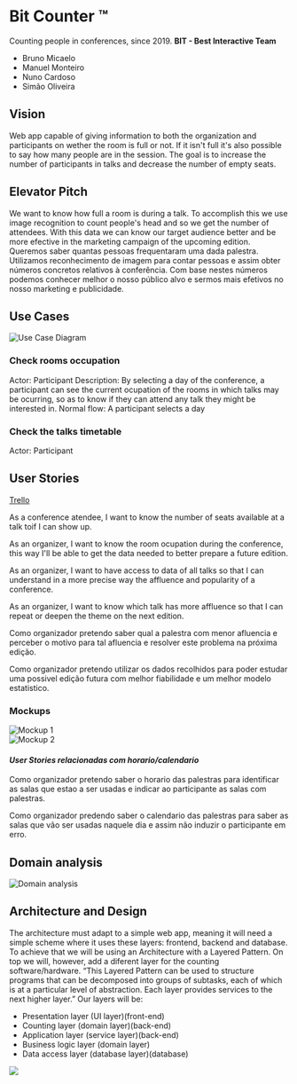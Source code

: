 # Bit Counter ™
Counting people in conferences, since 2019.
**BIT - Best Interactive Team**  
* Bruno Micaelo
* Manuel Monteiro
* Nuno Cardoso
* Simão Oliveira  
 
## Vision  
Web app capable of giving information to both the organization and participants on wether the room is full or not. If it isn't full it's also possible to say how many people are in the session.
The goal is to increase the number of participants in talks and decrease the number of empty seats.  

## Elevator Pitch
We want to know how full a room is during a talk. To accomplish this we use image recognition to count people's head and so we get the number of attendees. With this data we can know our target audience better and be more efective in the marketing campaign of the upcoming edition.  
Queremos saber quantas pessoas frequentaram uma dada palestra. Utilizamos reconhecimento de imagem para contar pessoas e assim obter números concretos relativos à conferência. Com base nestes números podemos conhecer melhor o nosso público alvo e sermos mais efetivos no nosso marketing e publicidade.  

## Use Cases
![Use Case Diagram][useCase_diagram]

### Check rooms occupation
Actor: Participant
Description: By selecting a day of the conference, a participant can see the current ocupation of the rooms in which talks may be ocurring, so as to know if they can attend any talk they might be interested in.
Normal flow: A participant selects a day 

### Check the talks timetable
Actor: Participant

## User Stories  
[Trello](https://trello.com/b/AaikinSY/bit-counter)  

As a conference atendee, I want to know the number of seats available at a talk toif I can show up.

As an organizer, I want to know the room ocupation during the conference, this way I'll be able to get the data needed to better prepare a future edition.

As an organizer, I want to have access to data of all talks so that I can understand in a more precise way the affluence and popularity of a conference.

As an organizer, I want to know which talk has more affluence so that I can repeat or deepen the theme on the next edition.

Como organizador pretendo saber qual a palestra com menor afluencia e perceber o motivo para tal afluencia e resolver este problema na próxima edição.  

Como organizador pretendo utilizar os dados recolhidos para poder estudar uma possivel edição futura com melhor fiabilidade e um melhor modelo estatistico.  

### Mockups
![Mockup 1][mockup1]  
![Mockup 2][mockup2]  

#### *User Stories relacionadas com horario/calendario*

Como organizador pretendo saber o horario das palestras para identificar as salas que estao a ser usadas e indicar ao participante as salas com palestras.  

Como organizador predendo saber o calendario das palestras para saber as salas que vão ser usadas naquele dia e assim não induzir o participante em erro.  


## Domain analysis
![Domain analysis][domain_diagram]

## Architecture and Design

The architecture must adapt to a simple web app, meaning it will need a simple scheme where it uses these layers: frontend, backend and database.
To achieve that we will be using an Architecture with a Layered Pattern.
On top we will, however, add a diferent layer for the counting software/hardware.
“This Layered Pattern can be used to structure programs that can be decomposed into groups of subtasks, each of which is at a particular level of abstraction. Each layer provides services to the next higher layer.”
Our layers will be:

- Presentation layer (UI layer)(front-end)
- Counting layer (domain layer)(back-end)
- Application layer (service layer)(back-end)
- Business logic layer (domain layer)
- Data access layer (database layer)(database)

![](https://i.imgur.com/KE9heEx.png)




[mockup1]: https://raw.githubusercontent.com/softeng-feup/open-cx-bit-counter/master/docs/Imagens/Mockup%201.png?token=AFUQTMLB7YKPGGEOL7ZA7D25WKZ3Y

[mockup2]: https://raw.githubusercontent.com/softeng-feup/open-cx-bit-counter/master/docs/Imagens/Mockup%202.png?token=AFUQTMOYNWE4QAJX6Z6724C5WKZ5E

[useCase_diagram]: https://raw.githubusercontent.com/softeng-feup/open-cx-bit-counter/master/docs/UML/Use%20Cases.png?token=AFUQTMMXEF6LYS7ZOA3MPAC5WKWCS

[domain_diagram]: https://raw.githubusercontent.com/softeng-feup/open-cx-bit-counter/master/docs/domain/domain_diagram.png?token=AFUQTMNYCEGOQWC72L7GT525VF5RI 
